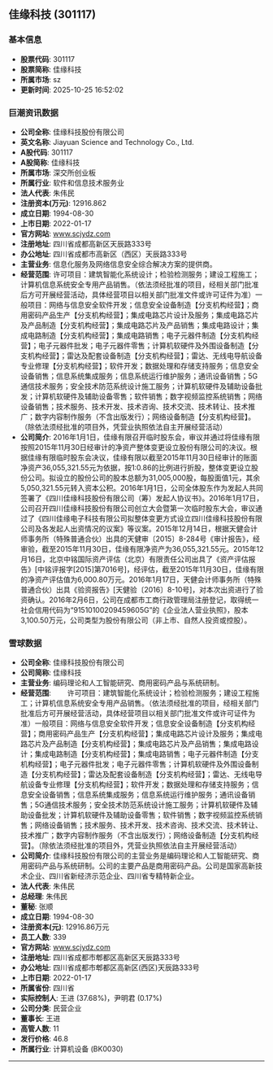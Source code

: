 ## 佳缘科技 (301117)

### 基本信息

- **股票代码**: 301117
- **股票简称**: 佳缘科技
- **所属市场**: sz
- **更新时间**: 2025-10-25 16:52:02

### 巨潮资讯数据

- **公司全称**: 佳缘科技股份有限公司
- **英文名称**: Jiayuan Science and Technology Co., Ltd.
- **A股代码**: 301117
- **A股简称**: 佳缘科技
- **所属市场**: 深交所创业板
- **所属行业**: 软件和信息技术服务业
- **法人代表**: 朱伟民
- **注册资本(万元)**: 12916.862
- **成立日期**: 1994-08-30
- **上市日期**: 2022-01-17
- **官方网站**: www.scjydz.com
- **注册地址**: 四川省成都高新区天辰路333号
- **办公地址**: 四川省成都市高新区（西区）天辰路333号
- **主营业务**: 信息化服务及网络信息安全综合解决方案的提供商。
- **经营范围**: 许可项目：建筑智能化系统设计；检验检测服务；建设工程施工；计算机信息系统安全专用产品销售。（依法须经批准的项目，经相关部门批准后方可开展经营活动，具体经营项目以相关部门批准文件或许可证件为准）一般项目：网络与信息安全软件开发；信息安全设备制造【分支机构经营】；商用密码产品生产【分支机构经营】；集成电路芯片设计及服务；集成电路芯片及产品制造【分支机构经营】；集成电路芯片及产品销售；集成电路设计；集成电路制造【分支机构经营】；集成电路销售；电子元器件制造【分支机构经营】；电子元器件批发；电子元器件零售；计算机软硬件及外围设备制造【分支机构经营】；雷达及配套设备制造【分支机构经营】；雷达、无线电导航设备专业修理【分支机构经营】；软件开发；数据处理和存储支持服务；信息安全设备销售；信息系统集成服务；信息系统运行维护服务；通讯设备销售；5G通信技术服务；安全技术防范系统设计施工服务；计算机软硬件及辅助设备批发；计算机软硬件及辅助设备零售；软件销售；数字视频监控系统销售；网络设备销售；技术服务、技术开发、技术咨询、技术交流、技术转让、技术推广；数字内容制作服务（不含出版发行）；网络设备制造【分支机构经营】。（除依法须经批准的项目外，凭营业执照依法自主开展经营活动）
- **公司简介**: 2016年1月1日，佳缘有限召开临时股东会，审议并通过将佳缘有限按照2015年11月30日经审计的净资产整体变更设立股份有限公司的决议。根据佳缘有限临时股东会决议，佳缘有限以截至2015年11月30日经审计的账面净资产36,055,321.55元为依据，按1:0.86的比例进行折股，整体变更设立股份公司。拟设立的股份公司的股本总额为31,005,000股，每股面值1元，其余5,050,321.55元转入资本公积。2016年1月1日，公司全体股东作为发起人共同签署了《四川佳缘科技股份有限公司（筹）发起人协议书》。2016年1月17日，公司召开四川佳缘科技股份有限公司创立大会暨第一次临时股东大会，审议通过了《四川佳缘电子科技有限公司拟整体变更方式设立四川佳缘科技股份有限公司及各发起人出资情况的议案》等议案。2015年12月14日，根据天健会计师事务所（特殊普通合伙）出具的天健审〔2015〕8-284号《审计报告》，经审验，截至2015年11月30日，佳缘有限净资产为36,055,321.55元。2015年12月16日，北京中铭国际资产评估（北京）有限责任公司出具了《资产评估报告》[中铭评报字[2015]第7016号]，经评估，截至2015年11月30日，佳缘有限的净资产评估值为6,000.80万元。2016年1月17日，天健会计师事务所（特殊普通合伙）出具《验资报告》[天健验〔2016〕8-10号]，对本次出资进行了验资确认。2016年2月6日，公司在成都市工商行政管理局注册登记，取得统一社会信用代码为“91510100209459605G”的《企业法人营业执照》，股本3,100.50万元，公司类型为股份有限公司（非上市、自然人投资或控股）。

### 雪球数据

- **公司全称**: 佳缘科技股份有限公司
- **公司简称**: 佳缘科技
- **主营业务**: 编码理论和人工智能研究、商用密码产品与系统研制。
- **经营范围**: 　　许可项目：建筑智能化系统设计；检验检测服务；建设工程施工；计算机信息系统安全专用产品销售。（依法须经批准的项目，经相关部门批准后方可开展经营活动，具体经营项目以相关部门批准文件或许可证件为准）一般项目：网络与信息安全软件开发；信息安全设备制造【分支机构经营】；商用密码产品生产【分支机构经营】；集成电路芯片设计及服务；集成电路芯片及产品制造【分支机构经营】；集成电路芯片及产品销售；集成电路设计；集成电路制造【分支机构经营】；集成电路销售；电子元器件制造【分支机构经营】；电子元器件批发；电子元器件零售；计算机软硬件及外围设备制造【分支机构经营】；雷达及配套设备制造【分支机构经营】；雷达、无线电导航设备专业修理【分支机构经营】；软件开发；数据处理和存储支持服务；信息安全设备销售；信息系统集成服务；信息系统运行维护服务；通讯设备销售；5G通信技术服务；安全技术防范系统设计施工服务；计算机软硬件及辅助设备批发；计算机软硬件及辅助设备零售；软件销售；数字视频监控系统销售；网络设备销售；技术服务、技术开发、技术咨询、技术交流、技术转让、技术推广；数字内容制作服务（不含出版发行）；网络设备制造【分支机构经营】。（除依法须经批准的项目外，凭营业执照依法自主开展经营活动）
- **公司简介**: 佳缘科技股份有限公司的主营业务是编码理论和人工智能研究、商用密码产品与系统研制。公司的主要产品是商用密码产品。公司是国家高新技术企业、四川省新经济示范企业、四川省专精特新企业。
- **法人代表**: 朱伟民
- **总经理**: 朱伟民
- **董秘**: 张顺
- **成立日期**: 1994-08-30
- **注册资本(元)**: 12916.86万元
- **员工人数**: 339
- **官方网站**: www.scjydz.com
- **注册地址**: 四川省成都市郫都区高新区天辰路333号
- **办公地址**: 四川省成都市郫都区高新区(西区)天辰路333号
- **上市日期**: 2022-01-17
- **所属省份**: 四川省
- **实际控制人**: 王进 (37.68%)，尹明君 (0.17%)
- **公司分类**: 民营企业
- **董事长**: 王进
- **高管人数**: 11
- **发行价格**: 46.8
- **所属行业**: 计算机设备 (BK0030)

---